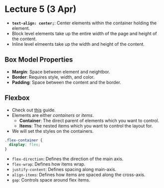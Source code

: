 # Lecture 5 (3 Apr)

- **`text-align: center;`**: Center elements within the container holding the element.
- Block level elements take up the entire width of the page and height of the content.
- Inline level elmeents take up the width and height of the content.

## Box Model Properties

- **Margin**: Space between element and neightbor.
- **Border**: Requires style, width, and color.
- **Padding**: Space between the content and the border.

## Flexbox

- Check out [this](https://css-tricks.com/snippets/css/a-guide-to-flexbox/) guide.
- Elements are either *containers* or *items*.
  - **Container**: The direct parent of elements which you want to control.
  - **Items**: The nested items which you want to control the layout for.
- We will set the styles on the containers.

```css
.flex-container {
  display: flex;
}
```

- `flex-direction`: Defines the direction of the main axis.
- `flex-wrap`: Defines how items wrap.
- `justify-content`: Defines spacing along main-axis.
- `align-items`: Defines how items are spaced along the cross-axis.
- `gap`: Controls space around flex items.
